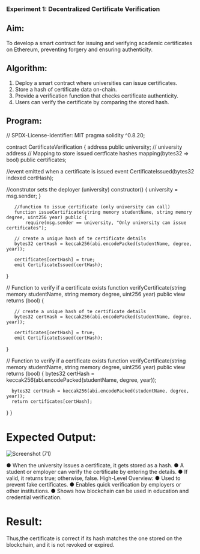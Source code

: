 ### Experiment 1: Decentralized Certificate Verification
## Aim:
  To develop a smart contract for issuing and verifying academic certificates on Ethereum, preventing forgery and ensuring authenticity.
## Algorithm:
1. Deploy a smart contract where universities can issue certificates.
2. Store a hash of certificate data on-chain.
3. Provide a verification function that checks certificate authenticity.
4. Users can verify the certificate by comparing the stored hash.
## Program:

// SPDX-License-Identifier: MIT
pragma solidity ^0.8.20;

contract CertificateVerification {
 address public university; // university address
 // Mapping to store issued certficate hashes
mapping(bytes32 => bool) public certificates; 

//event emitted when a certificate is issued
event CertificateIssued(bytes32 indexed certHash);

//construtor sets the deployer (university)
constructor() {
university = msg.sender; 
}

       //function to issue certificate (only university can call)
       function issueCertificate(string memory studentName, string memory degree, uint256 year) public {
           require(msg.sender == university, "Only university can issue certificates");

       // create a unique hash of te certificate details
       bytes32 certHash = keccak256(abi.encodePacked(studentName, degree, year));

       certificates[certHash] = true;
       emit CertificateIssued(certHash);
   }

   // Function to verify if a certificate exists
   function verifyCertificate(string memory studentName, string memory degree, uint256 year) public view returns (bool) {

       // create a unique hash of te certificate details
       bytes32 certHash = keccak256(abi.encodePacked(studentName, degree, year));

       certificates[certHash] = true;
       emit CertificateIssued(certHash);
   }

   // Function to verify if a certificate exists
   function verifyCertificate(string memory studentName, string memory degree, uint256 year) public view returns (bool) {
      bytes32 certHash = keccak256(abi.encodePacked(studentName, degree, year));

      bytes32 certHash = keccak256(abi.encodePacked(studentName, degree, year));
      return certificates[certHash];
   }
}  

# Expected Output:
![Screenshot (71)](https://github.com/user-attachments/assets/85a01d95-9361-434b-af7c-493b6a0ab0ab)

● When the university issues a certificate, it gets stored as a hash.
● A student or employer can verify the certificate by entering the details.
● If valid, it returns true; otherwise, false.
High-Level Overview:
● Used to prevent fake certificates.
● Enables quick verification by employers or other institutions.
● Shows how blockchain can be used in education and credential verification.
# Result:
Thus,the certificate is correct if its hash matches the one stored on the blockchain, and it is not revoked or expired.
